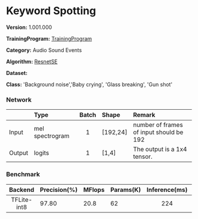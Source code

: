 # Keyword Spotting

**Version:** 1.001.000

**TrainingProgram:** [TrainingProgram]()

**Category:** Audio Sound Events

**Algorithm:** [ResnetSE](https://github.com/yeyupiaoling/AudioClassification-Pytorch)

**Dataset:** 

**Class:** 'Background noise','Baby crying', 'Glass breaking', 'Gun shot'


### Network
|      | Type            | Batch   | Shape      | Remark                                               |
|:---- |:----------------|:-------:|:-----------|:-----------------------------------------------------|
|Input | mel spectrogram |   1     | [192,24]   | number of frames of input should be 192              |
|Output| logits          |   1     | [1,4]      | The output is a 1x4 tensor.                          |

### Benchmark

| Backend      | Precision(%) | MFlops   | Params(K) | Inference(ms) |       Download                                                                                                                                | Author   |
|:------------:|:-------------|:---------|:----------|:-------------:|:----------------------------------------------------------------------------------------------------------------------------------------------|:---------|
|  TFLite-int8 |    97.80     |    20.8  |    62     |       224       |      [link(shuttle version)](https://fp-gitlab/hcita/tinyml/va8801_model_zoo/-/blob/develop/AudioSoundEvents/ResnetSE/AudioSoundEvent_1_001_000.tflite)     | Fitipower|
